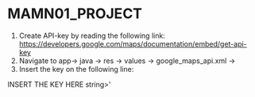 # MAMN01_PROJECT


1. Create API-key by reading the following link: https://developers.google.com/maps/documentation/embed/get-api-key 
2. Navigate to  app-> java -> res -> values -> google_maps_api.xml -> 
3. Insert the key on the following line: 
 
 <string name="google_maps_key" templateMergeStrategy="preserve" translatable="false"> INSERT THE KEY HERE string>'
